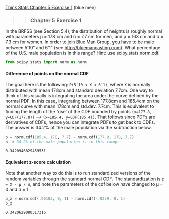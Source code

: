 [Think Stats Chapter 5 Exercise 1](http://greenteapress.com/thinkstats2/html/thinkstats2006.html#toc50) (blue men)

>> ### Chapter 5 Exercise 1
In the BRFSS (see Section 5.4), the distribution of heights is
roughly normal with parameters µ = 178 cm and σ = 7.7 cm for men, and
µ = 163 cm and σ = 7.3 cm for women.
In order to join Blue Man Group, you have to be male between 5’10” and
6’1” (see http://bluemancasting.com). What percentage of the U.S. male
population is in this range? Hint: use scipy.stats.norm.cdf.


```python
from scipy.stats import norm as norm
```

#### Difference of points on the normal CDF
The goal here is the following: `P(5'10 < X < 6'1)`, where `X` is normally distributed with mean 178cm and standard deviation 7.7cm. One way to think of this visually is integrating the area under the curve defined by the normal PDF. In this case, integrating between 177.8cm and 185.4cm on the normal curve with mean 178cm and std.dev. 7.7cm. This is equivalent to finding the length of the 'rise' of the CDF bounded by points `(x=177.8, y=CDF(177.8))` --> `(x=185.4, y=CDF(185.4))`. That follows since PDFs are derivatives of CDFs, hence you can integrate PDFs to get back to CDFs. The answer is 34.2% of the male population via the subtraction below.


```python
p = norm.cdf(185.4, 178, 7.7) - norm.cdf(177.8, 178, 7.7)
p  # 34.2% of the male population is in this range
```




    0.3420946829459531



#### Equivalent z-score calculation
Note that another way to do this is to run standardized versions of the random variables through the standard normal CDF. The standardization is `z = X - µ / σ`, and note the parameters of the cdf below have changed to µ = 0 and σ = 1.


```python
p_z = norm.cdf(.96103, 0, 1) - norm.cdf(-.0259, 0, 1)
p_z
```




    0.3420629080317316


